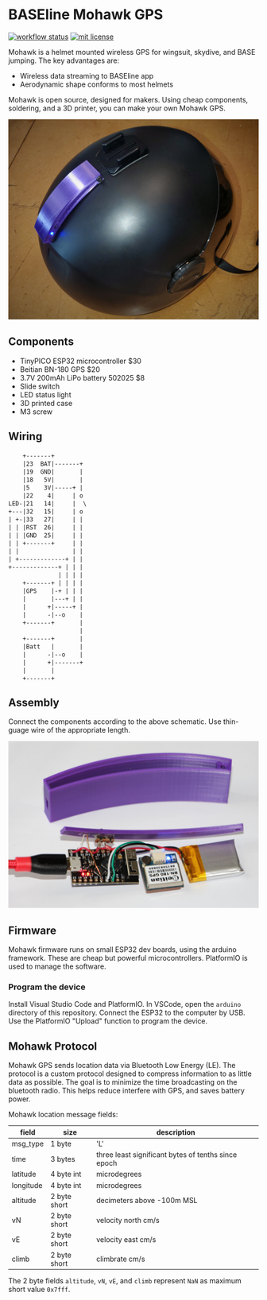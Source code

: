 # BASEline Mohawk GPS

[![workflow status](https://github.com/platypii/Mohawk/actions/workflows/ci.yml/badge.svg)](https://github.com/platypii/Mohawk/actions)
[![mit license](https://img.shields.io/badge/License-MIT-blue.svg)](https://opensource.org/licenses/MIT)

Mohawk is a helmet mounted wireless GPS for wingsuit, skydive, and BASE jumping.
The key advantages are:

 - Wireless data streaming to BASEline app
 - Aerodynamic shape conforms to most helmets

Mohawk is open source, designed for makers.
Using cheap components, soldering, and a 3D printer, you can make your own Mohawk GPS.

![Mohawk GPS on a skydiving helmet](helmet.jpg)

## Components

 - TinyPICO ESP32 microcontroller $30
 - Beitian BN-180 GPS $20
 - 3.7V 200mAh LiPo battery 502025 $8
 - Slide switch
 - LED status light
 - 3D printed case
 - M3 screw

## Wiring

```
    +-------+
    |23  BAT|-------+
    |19  GND|       |
    |18   5V|       |
    |5    3V|-----+ |
    |22    4|     | o
LED-|21   14|     |  \
+---|32   15|     | o
| +-|33   27|     | |
| | |RST  26|     | |
| | |GND  25|     | |
| | +-------+     | |
| |               | |
| +-------------+ | |
+-------------+ | | |
              | | | |
    +-------+ | | | |
    |GPS    |-+ | | |
    |       |---+ | |
    |      +|-----+ |
    |      -|--o    |
    +-------+       |
                    |
    +-------+       |
    |Batt   |       |
    |      -|--o    |
    |      +|-------+
    |       |
    +-------+
```

## Assembly

Connect the components according to the above schematic.
Use thin-guage wire of the appropriate length.

![Mohawk GPS assembly](assembly.jpg)

## Firmware

Mohawk firmware runs on small ESP32 dev boards, using the arduino framework.
These are cheap but powerful microcontrollers. PlatformIO is used to manage the software.

### Program the device

Install Visual Studio Code and PlatformIO.
In VSCode, open the `arduino` directory of this repository.
Connect the ESP32 to the computer by USB.
Use the PlatformIO "Upload" function to program the device.

## Mohawk Protocol

Mohawk GPS sends location data via Bluetooth Low Energy (LE).
The protocol is a custom protocol designed to compress information to as little data as possible.
The goal is to minimize the time broadcasting on the bluetooth radio.
This helps reduce interfere with GPS, and saves battery power.

Mohawk location message fields:

| field | size | description |
| --- | --- | --- |
| msg_type | 1 byte | 'L' |
| time | 3 bytes | three least significant bytes of tenths since epoch |
| latitude | 4 byte int | microdegrees |
| longitude | 4 byte int | microdegrees |
| altitude | 2 byte short | decimeters above -100m MSL |
| vN | 2 byte short | velocity north cm/s |
| vE | 2 byte short | velocity east cm/s |
| climb | 2 byte short | climbrate cm/s |

The 2 byte fields `altitude`, `vN`, `vE`, and `climb` represent `NaN` as maximum short value `0x7fff`.
